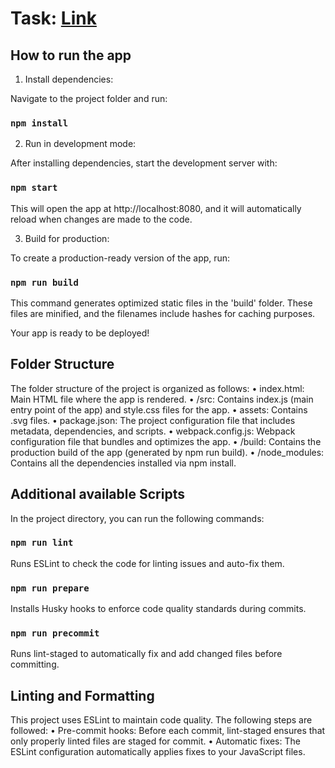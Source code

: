 # Task: [Link](https://docs.google.com/document/d/1zpXXeSae-BlcxPKgw3DhxZA92cspVailrPYoaXSYrW8/edit?tab=t.0#heading=h.rtfo3o71ktll)

## How to run the app

1. Install dependencies:

Navigate to the project folder and run:

### `npm install`

2. Run in development mode:

After installing dependencies, start the development server with:

### `npm start`

This will open the app at http://localhost:8080, and it will automatically reload when changes are made to the code.

3. Build for production:

To create a production-ready version of the app, run:

### `npm run build`

This command generates optimized static files in the 'build' folder. These files are minified, and the filenames include hashes for caching purposes.

Your app is ready to be deployed!

## Folder Structure

The folder structure of the project is organized as follows:
• index.html: Main HTML file where the app is rendered.
• /src: Contains index.js (main entry point of the app) and style.css files for the app.
• assets: Contains .svg files.
• package.json: The project configuration file that includes metadata, dependencies, and scripts.
• webpack.config.js: Webpack configuration file that bundles and optimizes the app.
• /build: Contains the production build of the app (generated by npm run build).
• /node_modules: Contains all the dependencies installed via npm install.

## Additional available Scripts

In the project directory, you can run the following commands:

### `npm run lint`

Runs ESLint to check the code for linting issues and auto-fix them.

### `npm run prepare`

Installs Husky hooks to enforce code quality standards during commits.

### `npm run precommit`

Runs lint-staged to automatically fix and add changed files before committing.

## Linting and Formatting

This project uses ESLint to maintain code quality. The following steps are followed:
• Pre-commit hooks: Before each commit, lint-staged ensures that only properly linted files are staged for commit.
• Automatic fixes: The ESLint configuration automatically applies fixes to your JavaScript files.
